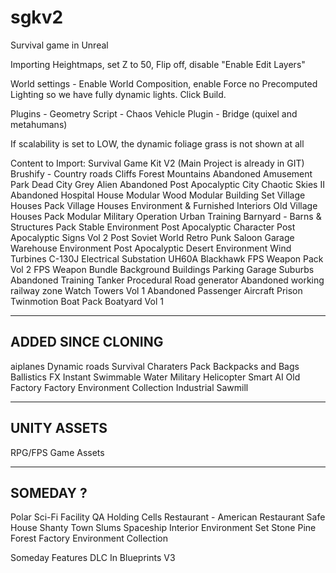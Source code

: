 # sgkv2
Survival game in Unreal

Importing Heightmaps, set Z to 50, Flip off, disable "Enable Edit Layers"

World settings - Enable World Composition, enable Force no Precomputed Lighting so we have fully dynamic lights.  Click Build.

Plugins 
	- Geometry Script
	- Chaos Vehicle Plugin
	- Bridge (quixel and metahumans)
	

If scalability is set to LOW, the dynamic foliage grass is not shown at all


Content to Import:
Survival Game Kit V2 (Main Project is already in GIT)
Brushify - 
	Country roads
	Cliffs
	Forest
	Mountains
Abandoned Amusement Park
Dead City
Grey Alien
Abandoned Post Apocalyptic City
Chaotic Skies II
Abandoned Hospital
House Modular Wood
Modular Building Set
Village Houses Pack
Village Houses Environment & Furnished Interiors
Old Village Houses Pack
Modular Military Operation Urban Training
Barnyard - Barns & Structures Pack
Stable Environment
Post Apocalyptic Character
Post Apocalyptic Signs Vol 2
Post Soviet World
Retro Punk Saloon
Garage Warehouse Environment 
Post Apocalyptic Desert Environment
Wind Turbines
C-130J
Electrical Substation
UH60A Blackhawk
FPS Weapon Pack Vol 2
FPS Weapon Bundle
Background Buildings
Parking Garage
Suburbs
Abandoned Training
Tanker
Procedural Road generator
Abandoned working railway zone
Watch Towers Vol 1
Abandoned Passenger Aircraft
Prison
Twinmotion Boat Pack
Boatyard Vol 1

-----------------------------------------------------
ADDED SINCE CLONING
-----------------------------------------------------
aiplanes
Dynamic roads
Survival Charaters Pack
Backpacks and Bags
Ballistics FX
Instant Swimmable Water
Military Helicopter
Smart AI
Old Factory
Factory Environment Collection
Industrial Sawmill



-----------------------------------------------------
UNITY ASSETS
-----------------------------------------------------
RPG/FPS Game Assets



-----------------------------------------------------
SOMEDAY ?
-----------------------------------------------------
Polar Sci-Fi Facility
QA Holding Cells
Restaurant - American Restaurant
Safe House
Shanty Town Slums
Spaceship Interior Environment Set
Stone Pine Forest
Factory Environment Collection


Someday Features
DLC In Blueprints V3
